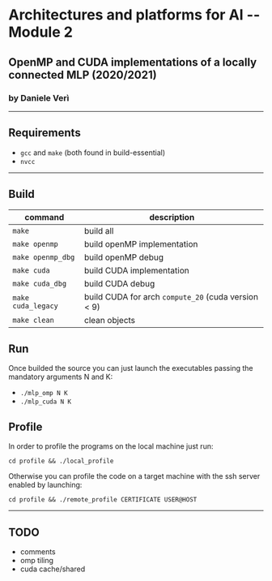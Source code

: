 # Architectures and platforms for AI -- Module 2
## OpenMP and CUDA implementations of a locally connected MLP (2020/2021)
### by Daniele Verì
___
## Requirements
- `gcc` and `make` (both found in build-essential)
- `nvcc`
___
## Build
|command|description|
|-|-|
|`make`| build all
|`make openmp`| build openMP implementation
|`make openmp_dbg`| build openMP debug
|`make cuda`| build CUDA implementation
|`make cuda_dbg`| build CUDA debug
|`make cuda_legacy`| build CUDA for arch `compute_20` (cuda version < 9)
|`make clean`| clean objects

## Run
Once builded the source you can just launch the executables passing the mandatory arguments N and K:
- `./mlp_omp N K`
- `./mlp_cuda N K`

## Profile
In order to profile the programs on the local machine just run:

`cd profile && ./local_profile`

Otherwise you can profile the code on a target machine with the ssh server enabled by launching:

`cd profile && ./remote_profile CERTIFICATE USER@HOST`
___
## TODO
- comments
- omp tiling
- cuda cache/shared
